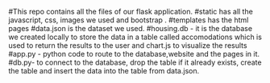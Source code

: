 #This repo contains all the files of our flask application. 
#static has all the javascript, css, images we used and bootstrap . 
#templates has the html pages #data.json is the dataset we used.
#housing.db - it is the database we created locally to store the data in a table called accomodations which is used to return the results to the user and chart.js to visualize the results 
#app.py - python code to route to the database,website and the pages in it. 
#db.py- to connect to the database, drop the table if it already exists, create the table and insert the data into the table from data.json.
